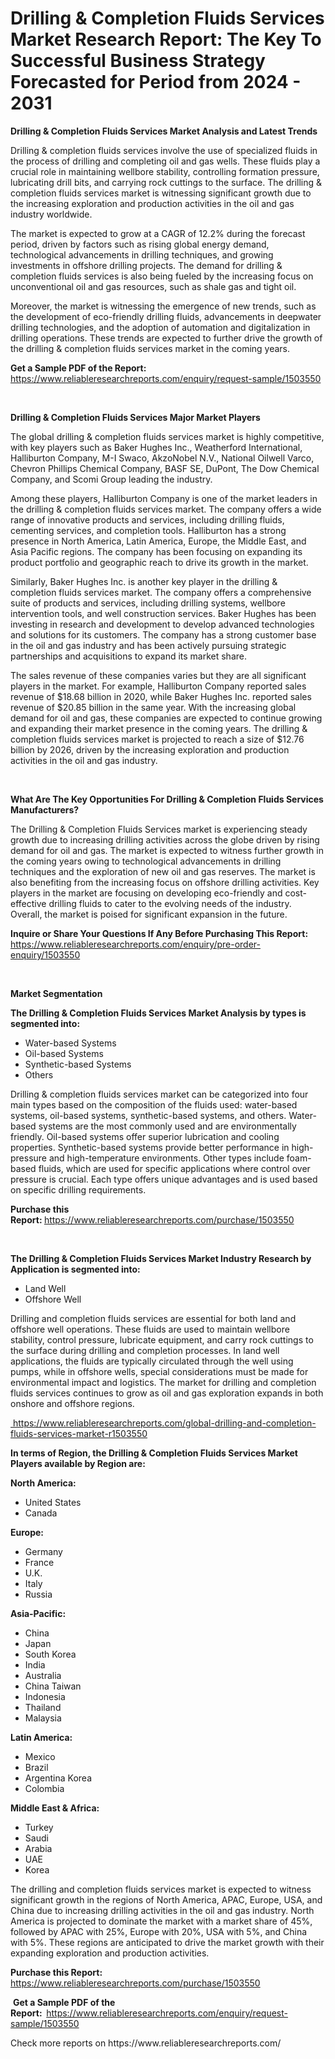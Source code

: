 <p><h1>Drilling & Completion Fluids Services Market Research Report: The Key To Successful Business Strategy Forecasted for Period from 2024 - 2031</h1></p><p><strong>Drilling & Completion Fluids Services Market Analysis and Latest Trends</strong></p>
<p><p>Drilling & completion fluids services involve the use of specialized fluids in the process of drilling and completing oil and gas wells. These fluids play a crucial role in maintaining wellbore stability, controlling formation pressure, lubricating drill bits, and carrying rock cuttings to the surface. The drilling & completion fluids services market is witnessing significant growth due to the increasing exploration and production activities in the oil and gas industry worldwide. </p><p>The market is expected to grow at a CAGR of 12.2% during the forecast period, driven by factors such as rising global energy demand, technological advancements in drilling techniques, and growing investments in offshore drilling projects. The demand for drilling & completion fluids services is also being fueled by the increasing focus on unconventional oil and gas resources, such as shale gas and tight oil. </p><p>Moreover, the market is witnessing the emergence of new trends, such as the development of eco-friendly drilling fluids, advancements in deepwater drilling technologies, and the adoption of automation and digitalization in drilling operations. These trends are expected to further drive the growth of the drilling & completion fluids services market in the coming years.</p></p>
<p><strong>Get a Sample PDF of the Report:&nbsp;</strong> <a href="https://www.reliableresearchreports.com/enquiry/request-sample/1503550">https://www.reliableresearchreports.com/enquiry/request-sample/1503550</a></p>
<p>&nbsp;</p>
<p><strong>Drilling & Completion Fluids Services Major Market Players</strong></p>
<p><p>The global drilling & completion fluids services market is highly competitive, with key players such as Baker Hughes Inc., Weatherford International, Halliburton Company, M-I Swaco, AkzoNobel N.V., National Oilwell Varco, Chevron Phillips Chemical Company, BASF SE, DuPont, The Dow Chemical Company, and Scomi Group leading the industry.</p><p>Among these players, Halliburton Company is one of the market leaders in the drilling & completion fluids services market. The company offers a wide range of innovative products and services, including drilling fluids, cementing services, and completion tools. Halliburton has a strong presence in North America, Latin America, Europe, the Middle East, and Asia Pacific regions. The company has been focusing on expanding its product portfolio and geographic reach to drive its growth in the market.</p><p>Similarly, Baker Hughes Inc. is another key player in the drilling & completion fluids services market. The company offers a comprehensive suite of products and services, including drilling systems, wellbore intervention tools, and well construction services. Baker Hughes has been investing in research and development to develop advanced technologies and solutions for its customers. The company has a strong customer base in the oil and gas industry and has been actively pursuing strategic partnerships and acquisitions to expand its market share.</p><p>The sales revenue of these companies varies but they are all significant players in the market. For example, Halliburton Company reported sales revenue of $18.68 billion in 2020, while Baker Hughes Inc. reported sales revenue of $20.85 billion in the same year. With the increasing global demand for oil and gas, these companies are expected to continue growing and expanding their market presence in the coming years. The drilling & completion fluids services market is projected to reach a size of $12.76 billion by 2026, driven by the increasing exploration and production activities in the oil and gas industry.</p></p>
<p>&nbsp;</p>
<p><strong>What Are The Key Opportunities For Drilling & Completion Fluids Services Manufacturers?</strong></p>
<p><p>The Drilling & Completion Fluids Services market is experiencing steady growth due to increasing drilling activities across the globe driven by rising demand for oil and gas. The market is expected to witness further growth in the coming years owing to technological advancements in drilling techniques and the exploration of new oil and gas reserves. The market is also benefiting from the increasing focus on offshore drilling activities. Key players in the market are focusing on developing eco-friendly and cost-effective drilling fluids to cater to the evolving needs of the industry. Overall, the market is poised for significant expansion in the future.</p></p>
<p><strong>Inquire or Share Your Questions If Any Before Purchasing This Report:</strong> <a href="https://www.reliableresearchreports.com/enquiry/pre-order-enquiry/1503550">https://www.reliableresearchreports.com/enquiry/pre-order-enquiry/1503550</a></p>
<p>&nbsp;</p>
<p><strong>Market Segmentation</strong></p>
<p><strong>The Drilling & Completion Fluids Services Market Analysis by types is segmented into:</strong></p>
<p><ul><li>Water-based Systems</li><li>Oil-based Systems</li><li>Synthetic-based Systems</li><li>Others</li></ul></p>
<p><p>Drilling & completion fluids services market can be categorized into four main types based on the composition of the fluids used: water-based systems, oil-based systems, synthetic-based systems, and others. Water-based systems are the most commonly used and are environmentally friendly. Oil-based systems offer superior lubrication and cooling properties. Synthetic-based systems provide better performance in high-pressure and high-temperature environments. Other types include foam-based fluids, which are used for specific applications where control over pressure is crucial. Each type offers unique advantages and is used based on specific drilling requirements.</p></p>
<p><strong>Purchase this Report:&nbsp;</strong><a href="https://www.reliableresearchreports.com/purchase/1503550">https://www.reliableresearchreports.com/purchase/1503550</a></p>
<p>&nbsp;</p>
<p><strong>The Drilling & Completion Fluids Services Market Industry Research by Application is segmented into:</strong></p>
<p><ul><li>Land Well</li><li>Offshore Well</li></ul></p>
<p><p>Drilling and completion fluids services are essential for both land and offshore well operations. These fluids are used to maintain wellbore stability, control pressure, lubricate equipment, and carry rock cuttings to the surface during drilling and completion processes. In land well applications, the fluids are typically circulated through the well using pumps, while in offshore wells, special considerations must be made for environmental impact and logistics. The market for drilling and completion fluids services continues to grow as oil and gas exploration expands in both onshore and offshore regions.</p></p>
<p><a href="https://www.reliableresearchreports.com/global-drilling-and-completion-fluids-services-market-r1503550">&nbsp;https://www.reliableresearchreports.com/global-drilling-and-completion-fluids-services-market-r1503550</a></p>
<p><strong>In terms of Region, the Drilling & Completion Fluids Services Market Players available by Region are:</strong></p>
<p>
    <p> <strong> North America: </strong>
        <ul>
            <li>United States</li>
            <li>Canada</li>
        </ul>
        </p> 
    <p> <strong> Europe: </strong>
        <ul>
            <li>Germany</li>
            <li>France</li>
            <li>U.K.</li>
            <li>Italy</li>
            <li>Russia</li>
        </ul>
        </p> 
    <p> <strong> Asia-Pacific: </strong>
        <ul>
            <li>China</li>
            <li>Japan</li>
            <li>South Korea</li>
            <li>India</li>
            <li>Australia</li>
            <li>China Taiwan</li>
            <li>Indonesia</li>
            <li>Thailand</li>
            <li>Malaysia</li>
        </ul>
        </p> 
    <p> <strong> Latin America: </strong>
        <ul>
            <li>Mexico</li>
            <li>Brazil</li>
            <li>Argentina Korea</li>
            <li>Colombia</li>
        </ul>
        </p> 
    <p> <strong> Middle East & Africa: </strong>
        <ul>
            <li>Turkey</li>
            <li>Saudi</li>
            <li>Arabia</li>
            <li>UAE</li>
            <li>Korea</li>
        </ul>
    </p>
    </p>
<p><p>The drilling and completion fluids services market is expected to witness significant growth in the regions of North America, APAC, Europe, USA, and China due to increasing drilling activities in the oil and gas industry. North America is projected to dominate the market with a market share of 45%, followed by APAC with 25%, Europe with 20%, USA with 5%, and China with 5%. These regions are anticipated to drive the market growth with their expanding exploration and production activities.</p></p>
<p><strong>Purchase this Report: </strong><a href="https://www.reliableresearchreports.com/purchase/1503550">https://www.reliableresearchreports.com/purchase/1503550</a></p>
<p>&nbsp;<strong>Get a Sample PDF of the Report:&nbsp;&nbsp;</strong><a href="https://www.reliableresearchreports.com/enquiry/request-sample/1503550">https://www.reliableresearchreports.com/enquiry/request-sample/1503550</a></p>
<p><strong></strong></p>
<p>Check more reports on https://www.reliableresearchreports.com/</p>